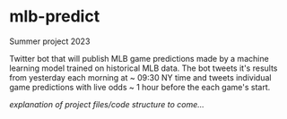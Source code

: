 # mlb-predict

Summer project 2023

Twitter bot that will publish MLB game predictions made by a machine learning model trained on historical MLB data. The bot tweets it's results from yesterday each morning at ~ 09:30 NY time and tweets individual game predictions with live odds ~ 1 hour before the each game's start.

*explanation of project files/code structure to come...*
